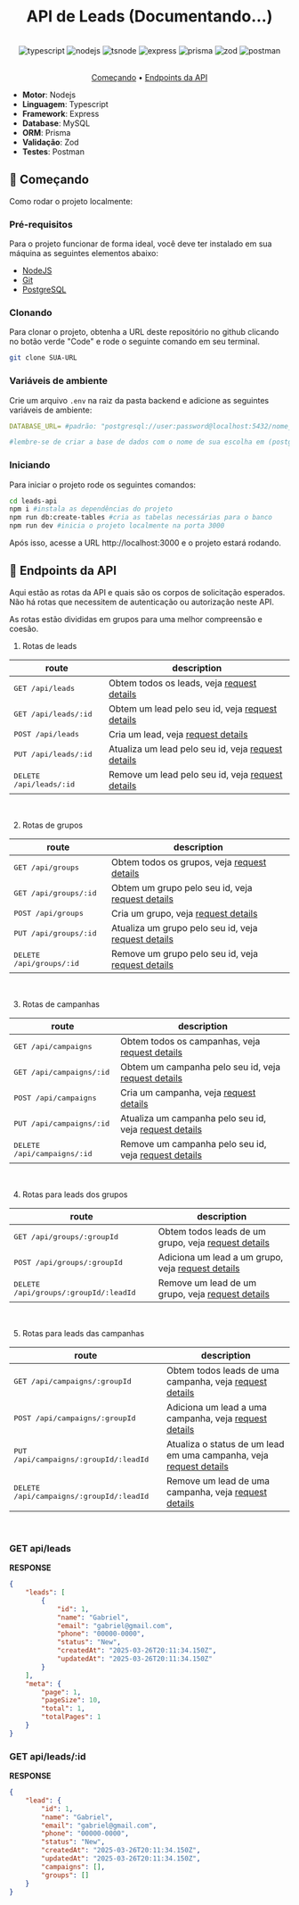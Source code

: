 <h1 align="center" style="font-weight: bold;">API de Leads (Documentando...)</h1>

<br/>

<div align="center">
  <img src="https://img.shields.io/badge/typescript-000?style=for-the-badge&logo=typescript" alt="typescript" />
  <img src="https://img.shields.io/badge/Nodejs-000?style=for-the-badge&logo=node.js" alt="nodejs" />
  <img src="https://img.shields.io/badge/tsnode-000?style=for-the-badge&logo=tsnode" alt="tsnode" />
  <img src="https://img.shields.io/badge/express-000?style=for-the-badge&logo=express" alt="express" />
  <img src="https://img.shields.io/badge/prisma-2D3748?style=for-the-badge&logo=prisma" alt="prisma" />
  <img src="https://img.shields.io/badge/zod-3E67B1?style=for-the-badge&logo=zod" alt="zod" />
  <img src="https://img.shields.io/badge/Postman-FF6C37?style=for-the-badge&logo=postman&logoColor=white" alt="postman" />
</div>

<br/>

<p align="center">
 <a href="#started">Começando</a> • 
  <a href="#routes">Endpoints da API</a>
<!--   <a href="#folders">Pastas da Aplicação</a> • -->
<!--  <a href="#colab">Desenvolvedor</a> -->
</p>

  - <b>Motor</b>: Nodejs
  - <b>Linguagem</b>: Typescript
  - <b>Framework</b>: Express
  - <b>Database</b>: MySQL
  - <b>ORM</b>: Prisma
  - <b>Validação</b>: Zod
  - <b>Testes</b>: Postman


<h2 id="started">🚀 Começando</h2>

Como rodar o projeto localmente:

<h3>Pré-requisitos</h3>

Para o projeto funcionar de forma ideal, você deve ter instalado em sua máquina as seguintes elementos abaixo:

- [NodeJS](https://nodejs.org/)
- [Git](https://git-scm.com/downloads)
- [PostgreSQL](https://www.postgresql.org/download/)

<h3>Clonando</h3>

Para clonar o projeto, obtenha a URL deste repositório no github clicando no botão verde "Code" e rode o seguinte comando em seu terminal.

```bash
git clone SUA-URL
```

<h3>Variáveis de ambiente</h3>

Crie um arquivo `.env` na raiz da pasta backend e adicione as seguintes variáveis de ambiente:

```yaml
DATABASE_URL= #padrão: "postgresql://user:password@localhost:5432/nome_banco"

#lembre-se de criar a base de dados com o nome de sua escolha em (postgresql)
```

<h3>Iniciando</h3>

Para iniciar o projeto rode os seguintes comandos:

```bash
cd leads-api
npm i #instala as dependências do projeto
npm run db:create-tables #cria as tabelas necessárias para o banco
npm run dev #inicia o projeto localmente na porta 3000
```

Após isso, acesse a URL http://localhost:3000 e o projeto estará rodando.

<h2 id="routes">📍 Endpoints da API</h2>

Aqui estão as rotas da API e quais são os corpos de solicitação esperados. Não há rotas que necessitem de autenticação ou autorização neste API.

As rotas estão divididas em grupos para uma melhor compreensão e coesão.

1. Rotas de leads

| route                             | description                                                                      |
| --------------------------------- | -------------------------------------------------------------------------------- |
| <kbd>GET /api/leads </kbd>        | Obtem todos os leads, veja [request details](#get-leads-detail)                  |
| <kbd>GET /api/leads/:id </kbd>    | Obtem um lead pelo seu id, veja [request details](#get-single-lead-detail)       |
| <kbd>POST /api/leads </kbd>       | Cria um lead, veja [request details](#create-leads-detail)                       |
| <kbd>PUT /api/leads/:id </kbd>    | Atualiza um lead pelo seu id, veja [request details](#update-single-lead-detail) |
| <kbd>DELETE /api/leads/:id </kbd> | Remove um lead pelo seu id, veja [request details](#delete-single-lead-detail)   |

<br />

2. Rotas de grupos

| route                              | description                                                                        |
| ---------------------------------- | ---------------------------------------------------------------------------------- |
| <kbd>GET /api/groups </kbd>        | Obtem todos os grupos, veja [request details](#get-groups-detail)                  |
| <kbd>GET /api/groups/:id </kbd>    | Obtem um grupo pelo seu id, veja [request details](#get-single-group-detail)       |
| <kbd>POST /api/groups </kbd>       | Cria um grupo, veja [request details](#create-groups-detail)                       |
| <kbd>PUT /api/groups/:id </kbd>    | Atualiza um grupo pelo seu id, veja [request details](#update-single-group-detail) |
| <kbd>DELETE /api/groups/:id </kbd> | Remove um grupo pelo seu id, veja [request details](#delete-single-group-detail)   |

<br />

3. Rotas de campanhas

| route                              | description                                                                        |
| ---------------------------------- | ---------------------------------------------------------------------------------- |
| <kbd>GET /api/campaigns </kbd>        | Obtem todos os campanhas, veja [request details](#get-campaigns-detail)                  |
| <kbd>GET /api/campaigns/:id </kbd>    | Obtem um campanha pelo seu id, veja [request details](#get-single-campaign-detail)       |
| <kbd>POST /api/campaigns </kbd>       | Cria um campanha, veja [request details](#create-campaigns-detail)                       |
| <kbd>PUT /api/campaigns/:id </kbd>    | Atualiza um campanha pelo seu id, veja [request details](#update-single-campaign-detail) |
| <kbd>DELETE /api/campaigns/:id </kbd> | Remove um campanha pelo seu id, veja [request details](#delete-single-campaign-detail)   |

<br />

4. Rotas para leads dos grupos

| route                                           | description                                                                     |
| ----------------------------------------------- | ------------------------------------------------------------------------------- |
| <kbd>GET /api/groups/:groupId </kbd>            | Obtem todos leads de um grupo, veja [request details](#get-lead-groups-detail)  |
| <kbd>POST /api/groups/:groupId </kbd>           | Adiciona um lead a um grupo, veja [request details](#create-lead-groups-detail) |
| <kbd>DELETE /api/groups/:groupId/:leadId </kbd> | Remove um lead de um grupo, veja [request details](#delete-lead-group-detail)   |

<br />

5. Rotas para leads das campanhas

| route                                              | description                                                                                               |
| -------------------------------------------------- | --------------------------------------------------------------------------------------------------------- |
| <kbd>GET /api/campaigns/:groupId </kbd>            | Obtem todos leads de uma campanha, veja [request details](#get-lead-campaigns-detail)                     |
| <kbd>POST /api/campaigns/:groupId </kbd>           | Adiciona um lead a uma campanha, veja [request details](#create-lead-campaigns-detail)                    |
| <kbd>PUT /api/campaigns/:groupId/:leadId </kbd>    | Atualiza o status de um lead em uma campanha, veja [request details](#update-lead-status-campaign-detail) |
| <kbd>DELETE /api/campaigns/:groupId/:leadId </kbd> | Remove um lead de uma campanha, veja [request details](#delete-lead-campaign-detail)                      |

<br />

<h3 id="get-leads-detail">GET api/leads</h3>

**RESPONSE**

```json
{
    "leads": [
        {
            "id": 1,
            "name": "Gabriel",
            "email": "gabriel@gmail.com",
            "phone": "00000-0000",
            "status": "New",
            "createdAt": "2025-03-26T20:11:34.150Z",
            "updatedAt": "2025-03-26T20:11:34.150Z"
        }
    ],
    "meta": {
        "page": 1,
        "pageSize": 10,
        "total": 1,
        "totalPages": 1
    }
}
```

<h3 id="get-single-lead-detail">GET api/leads/:id </h3>

**RESPONSE**

```json
{
    "lead": {
        "id": 1,
        "name": "Gabriel",
        "email": "gabriel@gmail.com",
        "phone": "00000-0000",
        "status": "New",
        "createdAt": "2025-03-26T20:11:34.150Z",
        "updatedAt": "2025-03-26T20:11:34.150Z",
        "campaigns": [],
        "groups": []
    }
}
```
